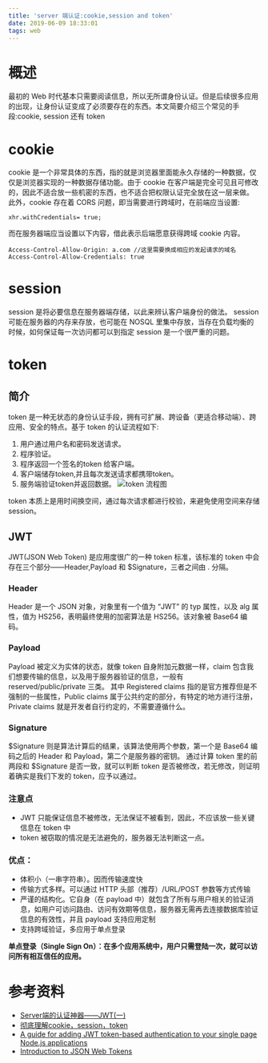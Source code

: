 ```yaml
---
title: 'server 端认证:cookie,session and token'
date: 2019-06-09 18:33:01
tags: web
---
```

# 概述
最初的 Web 时代基本只需要阅读信息，所以无所谓身份认证。但是后续很多应用的出现，让身份认证变成了必须要存在的东西。本文简要介绍三个常见的手段:cookie, session 还有 token

# cookie
cookie 是一个非常具体的东西，指的就是浏览器里面能永久存储的一种数据，仅仅是浏览器实现的一种数据存储功能。由于 cookie 在客户端是完全可见且可修改的，因此不适合放一些机密的东西，也不适合把权限认证完全放在这一层来做。
此外，cookie 存在着 CORS 问题，即当需要进行跨域时，在前端应当设置:
```
xhr.withCredentials= true;
```
而在服务器端应当设置以下内容，借此表示后端愿意获得跨域 cookie 内容。
```
Access-Control-Allow-Origin: a.com //这里需要换成相应的发起请求的域名
Access-Control-Allow-Credentials: true 
```

# session
session 是将必要信息在服务器端存储，以此来辨认客户端身份的做法。
session 可能在服务器的内存来存放，也可能在 NOSQL 里集中存放，当存在负载均衡的时候，如何保证每一次访问都可以到指定 session 是一个很严重的问题。


# token
## 简介
token 是一种无状态的身份认证手段，拥有可扩展、跨设备（更适合移动端）、跨应用、安全的特点。基于 token 的认证流程如下:
1. 用户通过用户名和密码发送请求。
2. 程序验证。
3. 程序返回一个签名的token 给客户端。
4. 客户端储存token,并且每次发送请求都携带token。
5. 服务端验证token并返回数据。
![token 流程图](https://pic1.zhimg.com/80/v2-26d5210a9c95c3a112372a12555118d4_hd.jpg)

token 本质上是用时间换空间，通过每次请求都进行校验，来避免使用空间来存储 session。

## JWT
JWT(JSON Web Token) 是应用度很广的一种 token 标准，该标准的 token 中会存在三个部分——Header,Payload 和 $Signature，三者之间由 . 分隔。
### Header
Header 是一个 JSON 对象，对象里有一个值为 “JWT” 的 typ 属性，以及 alg 属性，值为 HS256，表明最终使用的加密算法是 HS256。该对象被 Base64 编码。
### Payload
Payload 被定义为实体的状态，就像 token 自身附加元数据一样，claim 包含我们想要传输的信息，以及用于服务器验证的信息，一般有 reserved/public/private 三类。
其中 Registered claims 指的是官方推荐但是不强制的一些属性，Public claims 属于公共约定的部分，有特定的地方进行注册，Private claims 就是开发者自行约定的，不需要遵循什么。
### Signature
$Signature 则是算法计算后的结果，该算法使用两个参数，第一个是 Base64 编码之后的 Header 和 Payload，第二个是服务器的密钥。
通过计算 token 里的前两段和 $Signature 是否一致，就可以判断 token 是否被修改，若无修改，则证明着确实是我们下发的 token，应予以通过。

### 注意点
* JWT 只能保证信息不被修改，无法保证不被看到，因此，不应该放一些关键信息在 token 中
* token 被窃取的情况是无法避免的，服务器无法判断这一点。

### 优点：
* 体积小（一串字符串）。因而传输速度快
* 传输方式多样。可以通过 HTTP 头部（推荐）/URL/POST 参数等方式传输
* 严谨的结构化。它自身（在 payload 中）就包含了所有与用户相关的验证消息，如用户可访问路由、访问有效期等信息，服务器无需再去连接数据库验证信息的有效性，并且 payload 支持应用定制
* 支持跨域验证，多应用于单点登录

**单点登录（Single Sign On）：在多个应用系统中，用户只需登陆一次，就可以访问所有相互信任的应用。**

# 参考资料
* [Server端的认证神器——JWT(一)](https://zhuanlan.zhihu.com/p/27370773)
* [彻底理解cookie，session，token](https://zhuanlan.zhihu.com/p/63061864)
* [A guide for adding JWT token-based authentication to your single page Node.js applications](https://medium.com/dev-bits/a-guide-for-adding-jwt-token-based-authentication-to-your-single-page-nodejs-applications-c403f7cf04f4)
* [Introduction to JSON Web Tokens](https://jwt.io/introduction/)